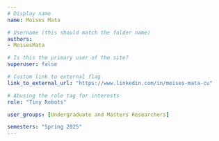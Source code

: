 ```yaml
---
# Display name
name: Moises Mata

# Username (this should match the folder name)
authors:
- MoisesMata

# Is this the primary user of the site?
superuser: false

# Custom link to external flag
link_to_external_url: "https://www.linkedin.com/in/moises-mata-cu"

# Abusing the role tag for interests
role: "Tiny Robots"

user_groups: [Undergraduate and Masters Researchers]

semesters: "Spring 2025"
---
```

